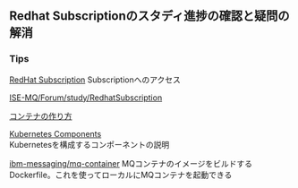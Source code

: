 
## Redhat Subscriptionのスタディ進捗の確認と疑問の解消



### Tips

[RedHat Subscription](https://rol.redhat.com/rol/app/)
Subscriptionへのアクセス

[ISE-MQ/Forum/study/RedhatSubscription](https://github.ibm.com/ISE-MQ/Forum/tree/master/study/RedhatSubscription)

[コンテナの作り方](https://www.slideshare.net/zembutsu/what-isdockerdoing)

[Kubernetes Components](https://kubernetes.io/ja/docs/concepts/overview/components/)  
Kubernetesを構成するコンポーネントの説明

[ibm-messaging/mq-container](https://github.com/ibm-messaging/mq-container)
MQコンテナのイメージをビルドするDockerfile。これを使ってローカルにMQコンテナを起動できる

